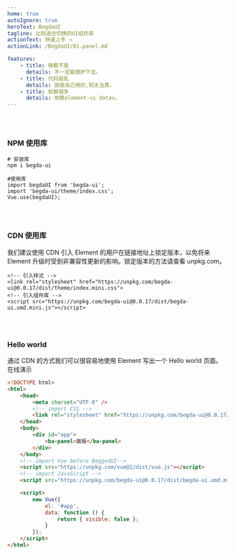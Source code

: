 ```yaml
---
home: true
autoIgnore: true
heroText: BegdaUI
tagline: 比较适合切换的UI组件库
actionText: 快速上手 →
actionLink: /BegdaUI/01.panel.md

features:
    - title: 啥都不是
      details: 不一定能维护下去。
    - title: 代码挺乱
      details: 就我自己用的,别太当真。
    - title: 依赖很多
      details: 依赖element-ui datav。
---
```


<div style="height: 30px"></div>

### NPM 使用库

```shell
# 安装库
npm i begda-ui

#使用库
import begdaUI from 'begda-ui';
import 'begda-ui/theme/index.css';
Vue.use(begdaUI);

```

<div style="height: 30px"></div>

### CDN 使用库

我们建议使用 CDN 引入 Element 的用户在链接地址上锁定版本，以免将来 Element 升级时受到非兼容性更新的影响。锁定版本的方法请查看
unpkg.com。

```shell
<!-- 引入样式 -->
<link rel="stylesheet" href="https://unpkg.com/begda-ui@0.0.17/dist/theme/index.mini.css">
<!-- 引入组件库 -->
<script src="https://unpkg.com/begda-ui@0.0.17/dist/begda-ui.umd.mini.js"></script>

```

<div style="height: 30px"></div>

### Hello world

通过 CDN 的方式我们可以很容易地使用 Element 写出一个 Hello world 页面。在线演示

```html
<!DOCTYPE html>
<html>
    <head>
        <meta charset="UTF-8" />
        <!-- import CSS -->
        <link rel="stylesheet" href="https://unpkg.com/begda-ui@0.0.17/dist/theme/index.mini.css" />
    </head>
    <body>
        <div id="app">
            <ba-panel>面板</ba-panel>
        </div>
    </body>
    <!-- import Vue before BeggedUI-->
    <script src="https://unpkg.com/vue@2/dist/vue.js"></script>
    <!-- import JavaScript -->
    <script src="https://unpkg.com/begda-ui@0.0.17/dist/begda-ui.umd.mini.js"></script>

    <script>
        new Vue({
            el: '#app',
            data: function () {
                return { visible: false };
            }
        });
    </script>
</html>
```
